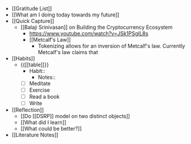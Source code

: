 - [[Gratitude List]]
- [[What am I doing today towards my future]]
- [[Quick Capture]]
    - [[Balaji Srinivasan]] on Building the Cryptocurrency Ecosystem
        - https://www.youtube.com/watch?v=JSk1PSglL8s
        - [[Metcalf's Law]]
            - Tokenizing allows for an inversion of Metcalf's law. Currently Metcalf's law claims that 
- [[Habits]]
    - {{[[table]]}}
        - Habit::
            - Notes::
        - [ ] Meditate
        - [ ] Exercise
        - [ ] Read a book
        - [ ] Write
- [[Reflection]]
    - [[Do [[DSRP]] model on two distinct objects]]
    - [[What did I learn]]
    - [[What could be better?]]
- [[Literature Notes]]

